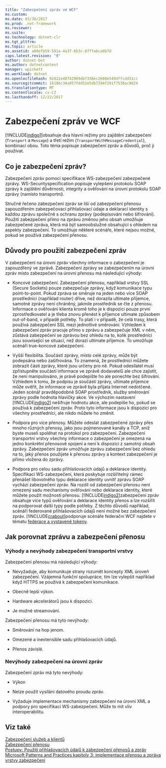 ```yaml
---
title: "Zabezpečení zpráv ve WCF"
ms.custom: 
ms.date: 03/30/2017
ms.prod: .net-framework
ms.reviewer: 
ms.suite: 
ms.technology: dotnet-clr
ms.tgt_pltfrm: 
ms.topic: article
ms.assetid: a80efb59-591a-4a37-bb3c-8fffa6ca0b7d
caps.latest.revision: "9"
author: dotnet-bot
ms.author: dotnetcontent
manager: wpickett
ms.workload: dotnet
ms.openlocfilehash: 92422e40742909dbf338ec2660e5494ffcdd31cc
ms.sourcegitcommit: 16186c34a957fdd52e5db7294f291f7530ac9d24
ms.translationtype: MT
ms.contentlocale: cs-CZ
ms.lasthandoff: 12/22/2017
---
```

# <a name="message-security-in-wcf"></a>Zabezpečení zpráv ve WCF
[!INCLUDE[indigo1](../../../../includes/indigo1-md.md)]obsahuje dva hlavní režimy pro zajištění zabezpečení (`Transport` a `Message`) a třetí režim (`TransportWithMessageCredential`), kombinací obou. Toto téma popisuje zabezpečení zpráv a důvodů, proč ji používat.  
  
## <a name="what-is-message-security"></a>Co je zabezpečení zpráv?  
 Zabezpečení zpráv pomocí specifikace WS-zabezpečení zabezpečené zprávy. WS-Securityspecification popisuje vylepšení protokolu SOAP zprávy k zajištění důvěrnosti, integrity a ověřování na úrovni protokolu SOAP zprávy (namísto transportní).  
  
 Stručně řečeno zabezpečení zpráv se liší od zabezpečení přenosu zapouzdřením zabezpečovací přihlašovací údaje a deklarací identity s každou zprávu společně s ochranu zprávy (podepisování nebo šifrování). Použití zabezpečení přímo na zprávu změnou jeho obsah umožňuje zabezpečené zpráva, která má být samoobslužné obsahující s ohledem na aspekty zabezpečení. To umožňuje některé scénáře, které nejsou možné, pokud se používá zabezpečení přenosu.  
  
## <a name="reasons-to-use-message-security"></a>Důvody pro použití zabezpečení zpráv  
 V zabezpečení na úrovni zpráv všechny informace o zabezpečení je zapouzdřený ve zprávě. Zabezpečení zprávy se zabezpečením na úrovni zpráv místo zabezpečení na úrovni přenosu má následující výhody:  
  
-   Koncové zabezpečení. Zabezpečení přenosu, například vrstvy SSL (Secure Sockets) pouze zabezpečuje zprávy, když komunikace typu point-to-point. Pokud zpráva se směruje na jeden nebo více SOAP prostředníci (například router) dříve, než dorazila ultimate příjemce, samotné zprávy není chráněný, jakmile prostředník se čte z přenosu. Informace o ověřování klienta kromě toho je k dispozici pouze první zprostředkovatel a je třeba znovu přenést k příjemce ultimate způsobem out-of-band, v případě potřeby. To platí i v případě, že celá trasy, která používá zabezpečení SSL mezi jednotlivé směrování. Vzhledem k zabezpečení zpráv pracuje přímo s zprávu a zabezpečuje XML v něm, zůstává zabezpečení se zprávou bez ohledu na to, kolik prostředníci jsou související se situací, než dorazí ultimate příjemce. To umožňuje scénáři true-koncové zabezpečení.  
  
-   Vyšší flexibilita. Součástí zprávy, místo celé zprávy, může být podepsána nebo zašifrována. To znamená, že prostředníci můžete zobrazit části zprávy, které jsou určeny pro ně. Pokud odesílatel musí zpřístupněte součástí informace ve zprávě dodavatelů ale chce zajistit, že není manipulováno, je právě podepište ho ale ponechte bez šifrování. Vzhledem k tomu, že podpisu je součástí zprávy, ultimate příjemce může ověřit, že informace ve zprávě byla přijata Internet nedotčené. Jeden scénář pravděpodobně SOAP prostředník, služby směrování zprávy podle hodnota hlavičky akce. Ve výchozím nastavení [!INCLUDE[indigo2](../../../../includes/indigo2-md.md)] nešifruje hodnotu akce, ale podepíše ho, pokud se používá k zabezpečení zpráv. Proto tyto informace jsou k dispozici pro všechny prostředníci, ale nikdo můžete ho změnit.  
  
-   Podpora pro více přenosy. Můžete odeslat zabezpečené zprávy přes mnoho různých přenosy, jako jsou pojmenované kanály a TCP, aniž byste museli spoléhat na protokol pro zabezpečení. Zabezpečení transportní vrstvy všechny informace o zabezpečení je omezená na jedno konkrétní přenosové spojení a není k dispozici z samotný obsah zprávy. Zabezpečení zpráv umožňuje zprávu zabezpečení bez ohledu na to, jaký přenos použijete k přenosu zprávy a kontext zabezpečení je přímo vložena do zprávy.  
  
-   Podpora pro celou sadu přihlašovacích údajů a deklarace identity. Specifikaci WS-zabezpečení, která poskytuje rozšiřitelný rámec přenášet libovolného typu deklarace identity uvnitř zprávu SOAP vychází zabezpečení zpráv. Na rozdíl od zabezpečení přenosu není omezený sadu mechanismy ověřování nebo deklarace identity, které můžete použít možnosti přenosu. [!INCLUDE[indigo2](../../../../includes/indigo2-md.md)]zabezpečení zpráv obsahuje více typů ověřování a deklarace identity přenos a lze rozšířit na podporovat další typy podle potřeby. Z těchto důvodů například, scénáři federované přihlašovacích údajů není možné bez zabezpečení zpráv. [!INCLUDE[crabout](../../../../includes/crabout-md.md)]podporuje scénáře federační WCF najdete v tématu [federace a vystavené tokeny](../../../../docs/framework/wcf/feature-details/federation-and-issued-tokens.md).  
  
## <a name="how-message-and-transport-security-compare"></a>Jak porovnat zprávu a zabezpečení přenosu  
  
### <a name="pros-and-cons-of-transport-level-security"></a>Výhody a nevýhody zabezpečení transportní vrstvy  
 Zabezpečení přenosu má následující výhody:  
  
-   Nevyžaduje, aby komunikuje strany rozumět koncepty XML úroveň zabezpečení. Vzájemná funkční spolupráce, tím lze vylepšit například když HTTPS se používá k zabezpečení komunikace.  
  
-   Obecně lepší výkon.  
  
-   Hardware akcelerátorů jsou k dispozici.  
  
-   Je možné streamování.  
  
 Zabezpečení přenosu má tyto nevýhody:  
  
-   Směrování na hop jenom.  
  
-   Omezené a inextensible sadu přihlašovacích údajů.  
  
-   Přenos závislé.  
  
### <a name="disadvantages-of-message-level-security"></a>Nevýhody zabezpečení na úrovni zpráv  
 Zabezpečení zpráv má tyto nevýhody:  
  
-   Výkon  
  
-   Nelze použít vysílání datového proudu zpráv.  
  
-   Vyžaduje implementace mechanismy zabezpečení na úrovni XML a podpory pro specifikaci WS-zabezpečení. Může to mít vliv interoperabilitu.  
  
## <a name="see-also"></a>Viz také  
 [Zabezpečení služeb a klientů](../../../../docs/framework/wcf/feature-details/securing-services-and-clients.md)  
 [Zabezpečení přenosu](../../../../docs/framework/wcf/feature-details/transport-security.md)  
 [Postupy: Použití přihlašovacích údajů k zabezpečení přenosů a zpráv](../../../../docs/framework/wcf/feature-details/how-to-use-transport-security-and-message-credentials.md)  
 [Microsoft Patterns and Practices kapitoly 3: implementace přenosu a zpráva vrstvy zabezpečení](http://go.microsoft.com/fwlink/?LinkId=88897)
